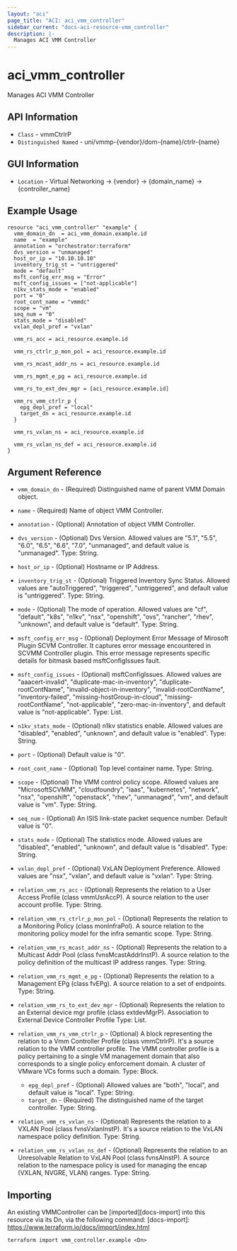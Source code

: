 ```yaml
---
layout: "aci"
page_title: "ACI: aci_vmm_controller"
sidebar_current: "docs-aci-resource-vmm_controller"
description: |-
  Manages ACI VMM Controller
---
```


# aci_vmm_controller #

Manages ACI VMM Controller

## API Information ##

* `Class` - vmmCtrlrP
* `Distinguished Named` - uni/vmmp-{vendor}/dom-{name}/ctrlr-{name}

## GUI Information ##

* `Location` - Virtual Networking -> {vendor} -> {domain_name} -> {controller_name}

## Example Usage ##

```hcl
resource "aci_vmm_controller" "example" {
  vmm_domain_dn  = aci_vmm_domain.example.id
  name  = "example"
  annotation = "orchestrator:terraform"
  dvs_version = "unmanaged"
  host_or_ip = "10.10.10.10"
  inventory_trig_st = "untriggered"
  mode = "default"
  msft_config_err_msg = "Error"
  msft_config_issues = ["not-applicable"]
  n1kv_stats_mode = "enabled"
  port = "0"
  root_cont_name = "vmmdc"
  scope = "vm"
  seq_num = "0"
  stats_mode = "disabled"
  vxlan_depl_pref = "vxlan"

  vmm_rs_acc = aci_resource.example.id

  vmm_rs_ctrlr_p_mon_pol = aci_resource.example.id

  vmm_rs_mcast_addr_ns = aci_resource.example.id

  vmm_rs_mgmt_e_pg = aci_resource.example.id

  vmm_rs_to_ext_dev_mgr = [aci_resource.example.id]

  vmm_rs_vmm_ctrlr_p {
    epg_depl_pref = "local"
    target_dn = aci_resource.example.id
  }

  vmm_rs_vxlan_ns = aci_resource.example.id

  vmm_rs_vxlan_ns_def = aci_resource.example.id
}
```

## Argument Reference ##

* `vmm_domain_dn` - (Required) Distinguished name of parent VMM Domain object.
* `name` - (Required) Name of object VMM Controller.
* `annotation` - (Optional) Annotation of object VMM Controller.
* `dvs_version` - (Optional) Dvs Version.  Allowed values are "5.1", "5.5", "6.0", "6.5", "6.6", "7.0", "unmanaged", and default value is "unmanaged". Type: String.
* `host_or_ip` - (Optional) Hostname or IP Address.
* `inventory_trig_st` - (Optional) Triggered Inventory Sync Status.  Allowed values are "autoTriggered", "triggered", "untriggered", and default value is "untriggered". Type: String.
* `mode` - (Optional) The mode of operation. Allowed values are "cf", "default", "k8s", "n1kv", "nsx", "openshift", "ovs", "rancher", "rhev", "unknown", and default value is "default". Type: String.
* `msft_config_err_msg` - (Optional) Deployment Error Message of Mirosoft Plugin SCVM Controller.
                    It captures error message encountered in SCVMM Controller
                    plugin. This error message represents specific details for bitmask
                    based msftConfigIssues fault.
* `msft_config_issues` - (Optional) msftConfigIssues. Allowed values are "aaacert-invalid", "duplicate-mac-in-inventory", "duplicate-rootContName", "invalid-object-in-inventory", "invalid-rootContName", "inventory-failed", "missing-hostGroup-in-cloud", "missing-rootContName", "not-applicable", "zero-mac-in-inventory", and default value is "not-applicable". Type: List.
* `n1kv_stats_mode` - (Optional) n1kv statistics enable. Allowed values are "disabled", "enabled", "unknown", and default value is "enabled". Type: String.
* `port` - (Optional) Default value is "0".
* `root_cont_name` - (Optional) Top level container name. Type: String.
* `scope` - (Optional) The VMM control policy scope. Allowed values are "MicrosoftSCVMM", "cloudfoundry", "iaas", "kubernetes", "network", "nsx", "openshift", "openstack", "rhev", "unmanaged", "vm", and default value is "vm". Type: String.
* `seq_num` - (Optional) An ISIS link-state packet sequence number. Default value is "0".
* `stats_mode` - (Optional) The statistics mode. Allowed values are "disabled", "enabled", "unknown", and default value is "disabled". Type: String.
* `vxlan_depl_pref` - (Optional) VxLAN Deployment Preference. Allowed values are "nsx", "vxlan", and default value is "vxlan". Type: String.

* `relation_vmm_rs_acc` - (Optional) Represents the relation to a User Access Profile (class vmmUsrAccP). A source relation to the user account profile. Type: String.

* `relation_vmm_rs_ctrlr_p_mon_pol` - (Optional) Represents the relation to a Monitoring Policy (class monInfraPol). A source relation to the monitoring policy model for the infra semantic scope. Type: String.

* `relation_vmm_rs_mcast_addr_ns` - (Optional) Represents the relation to a Multicast Addr Pool (class fvnsMcastAddrInstP). A source relation to the policy definition of the multicast IP address ranges. Type: String.

* `relation_vmm_rs_mgmt_e_pg` - (Optional) Represents the relation to a Management EPg (class fvEPg). A source relation to a set of endpoints. Type: String.

* `relation_vmm_rs_to_ext_dev_mgr` - (Optional) Represents the relation to an External device mgr profile (class extdevMgrP). Association to External Device Controller Profile Type: List.

* `relation_vmm_rs_vmm_ctrlr_p` - (Optional) A block representing the relation to a Vmm Controller Profile (class vmmCtrlrP). It's a source relation to the VMM controller profile. The VMM controller profile is a policy pertaining to a single VM management domain that also corresponds to a single policy enforcement domain. A cluster of VMware VCs forms such a domain. Type: Block.
  * `epg_depl_pref` - (Optional) Allowed values are "both", "local", and default value is "local". Type: String.
  * `target_dn` - (Required) The distinguished name of the target controller. Type: String.

* `relation_vmm_rs_vxlan_ns` - (Optional) Represents the relation to a VXLAN Pool (class fvnsVxlanInstP). It's a source relation to the VxLAN namespace policy definition. Type: String.

* `relation_vmm_rs_vxlan_ns_def` - (Optional) Represents the relation to an Unresolvable Relation to VxLAN Pool (class fvnsAInstP). A source relation to the namespace policy is used for managing the encap (VXLAN, NVGRE, VLAN) ranges. Type: String.

## Importing ##

An existing VMMController can be [imported][docs-import] into this resource via its Dn, via the following command:
[docs-import]: https://www.terraform.io/docs/import/index.html

```
terraform import vmm_controller.example <Dn>
```